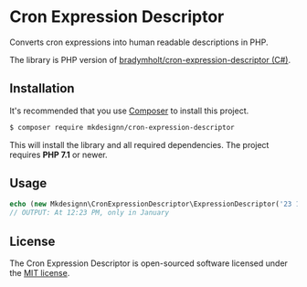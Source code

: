 Cron Expression Descriptor
===========================
Converts cron expressions into human readable descriptions in PHP.

The library is PHP version of [bradymholt/cron-expression-descriptor (C#)](https://github.com/bradymholt/cron-expression-descriptor).

Installation
------------
It's recommended that you use [Composer](https://getcomposer.org/) to install this project.

```bash
$ composer require mkdesignn/cron-expression-descriptor
```

This will install the library and all required dependencies. The project requires **PHP 7.1** or newer.

Usage
-----

```php
echo (new Mkdesignn\CronExpressionDescriptor\ExpressionDescriptor('23 12 * JAN *'))->getDescription();
// OUTPUT: At 12:23 PM, only in January
```

License
-------
The Cron Expression Descriptor is open-sourced software licensed under the [MIT license](http://opensource.org/licenses/MIT).
